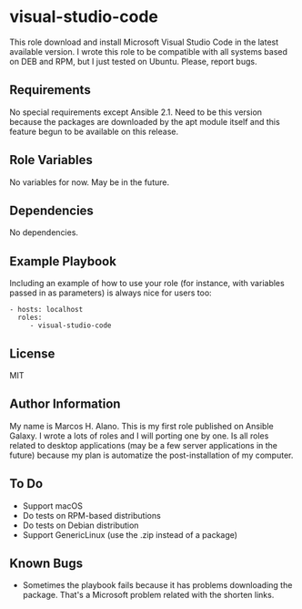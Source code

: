 visual-studio-code
==================

This role download and install Microsoft Visual Studio Code in the latest available version. I wrote this role to be compatible with all systems based on DEB and RPM, but I just tested on Ubuntu. Please, report bugs.

Requirements
------------

No special requirements except Ansible 2.1. Need to be this version because the packages are downloaded by the apt module itself and this feature begun to be available on this release.

Role Variables
--------------

No variables for now. May be in the future.

Dependencies
------------

No dependencies.

Example Playbook
----------------

Including an example of how to use your role (for instance, with variables passed in as parameters) is always nice for users too:

    - hosts: localhost
      roles:
         - visual-studio-code


License
-------

MIT

Author Information
------------------

My name is Marcos H. Alano. This is my first role published on Ansible Galaxy. I wrote a lots of roles and I will porting one by one. Is all roles related to desktop applications (may be a few server applications in the future) because my plan is automatize the post-installation of my computer.

To Do
-----

* Support macOS
* Do tests on RPM-based distributions
* Do tests on Debian distribution
* Support GenericLinux (use the .zip instead of a package)

Known Bugs
----------
* Sometimes the playbook fails because it has problems downloading the package. That's a Microsoft problem related with the shorten links.